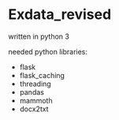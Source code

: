 # Exdata_revised

written in python 3

needed python libraries:
  - flask
  - flask_caching
  - threading
  - pandas
  - mammoth
  - docx2txt
